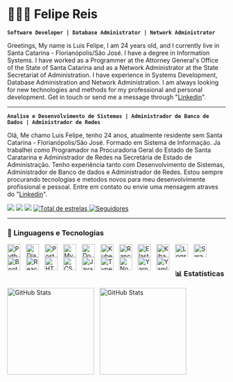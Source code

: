 # 👩🏻‍💻 Felipe Reis

**`Software Developer | Database Administrator | Network Administrator`**

Greetings, My name is Luis Felipe, I am 24 years old, and I currently live in Santa Catarina - Florianópolis/São José. I have a degree in Information Systems. I have worked as a Programmer at the Attorney General's Office of the State of Santa Catarina and as a Network Administrator at the State Secretariat of Administration. I have experience in Systems Development, Database Administration and Network Administration. I am always looking for new technologies and methods for my professional and personal development. Get in touch or send me a message through "[Linkedin](https://www.linkedin.com/in/luis-felipe-pereira-dos-reis-63756428b/)".

---

**`Analise e Desenvolvimento de Sistemas | Administrador de Banco de Dados | Administrador de Redes`**

Olá, Me chamo Luis Felipe, tenho 24 anos, atualmente residente sem Santa Catarina - Florianópolis/São José. Formado em Sistema de Informação. Ja trabalhei como Programador na Procuradoria Geral do Estado de Santa Caratarina e Administrador de Redes na Secretária de Estado de Administração. Tenho experiência tanto com Desenvolvimento de Sistemas, Administrador de Banco de dados e Administrador de Redes. Estou sempre procurando tecnologias e metodos novos para meu desenvolvimente profissional e pessoal.
Entre em contato ou envie uma mensagem atraves do "[Linkedin](https://www.linkedin.com/in/luis-felipe-pereira-dos-reis-63756428b/)".

<div> 
<a href="https://www.linkedin.com/in/luis-felipe-63756428b/" target="_blank"><img src="https://img.shields.io/badge/-LinkedIn-%230077B5?style=for-the-badge&logo=linkedin&logoColor=white" target="_blank"></a> 
</a> 
<a href = "mailto:felipereis0689@gmail.com"><img src="https://img.shields.io/badge/-Gmail-%23333?style=for-the-badge&logo=gmail&logoColor=white" target="_blank"></a>
  <a href="https://www.instagram.com/felipereis068/" target="_blank"><img src="https://img.shields.io/badge/Instagram-E4405F?style=for-the-badge&logo=instagram&logoColor=white" target="_blank"></a> 
 <a href="https://github.com/felipereis068?tab=repositories&sort=stargazers">
        <img 
            alt="Total de estrelas" 
            title="Total de estrelas GitHub" 
            src="https://custom-icon-badges.demolab.com/github/stars/felipereis068?color=55960c&style=for-the-badge&labelColor=488207&logo=star&label=estrelas"
        />
    </a>
    </a>
    <a href="https://github.com/felipereis068?tab=followers">
        <img 
            alt="Seguidores" 
            title="Me siga no GitHub" 
            src="https://custom-icon-badges.demolab.com/github/followers/felipereis068?color=236ad3&labelColor=1155ba&style=for-the-badge&logo=github&label=Seguidores&logoColor=white"
        />
    </a>
</p>

---
### 🤖 Linguagens e Tecnologias
<div class="center">
<img 
    align="left" 
    alt="Python" 
    title="Python"
    width="30px" 
    style="padding-right: 10px;" 
    src="https://cdn.jsdelivr.net/gh/devicons/devicon@latest/icons/python/python-original.svg" 
/>
<img 
    align="left" 
    alt="Django" 
    title="Django"
    width="30px" 
    style="padding-right: 10px;" 
    src="https://cdn.jsdelivr.net/gh/devicons/devicon@latest/icons/django/django-plain.svg"
/>
<img 
    align="left" 
    alt="Postgres" 
    title="Postgres"
    width="30px" 
    style="padding-right: 10px;" 
    src="https://cdn.jsdelivr.net/gh/devicons/devicon@latest/icons/postgresql/postgresql-original.svg"
/>
<img 
    align="left" 
    alt="MySQL" 
    title="MySQL"
    width="30px" 
    style="padding-right: 10px;" 
    src="https://cdn.jsdelivr.net/gh/devicons/devicon@latest/icons/mysql/mysql-original.svg"
/>
<img 
    align="left" 
    alt="Docker" 
    title="Docker"
    width="30px" 
    style="padding-right: 10px;" 
    src="https://cdn.jsdelivr.net/gh/devicons/devicon@latest/icons/docker/docker-original.svg" 
/>
<img 
    align="left" 
    alt="Kubernetes" 
    title="Kubernetes"
    width="30px" 
    style="padding-right: 10px;" 
    src="https://cdn.jsdelivr.net/gh/devicons/devicon@latest/icons/kubernetes/kubernetes-original.svg" 
/> 
<img 
    align="left" 
    alt="Rancher" 
    title="Rancher"
    width="30px" 
    style="padding-right: 10px;" 
    src="https://cdn.jsdelivr.net/gh/devicons/devicon@latest/icons/rancher/rancher-original.svg"
/>
<img 
    align="left" 
    alt="Elasticsearch" 
    title="Elasticsearch"
    width="30px" 
    style="padding-right: 10px;" 
    src="https://cdn.jsdelivr.net/gh/devicons/devicon@latest/icons/elasticsearch/elasticsearch-original.svg"
/>
<img 
    align="left" 
    alt="Kibana" 
    title="Kibana"
    width="30px" 
    style="padding-right: 10px;" 
    src="https://cdn.jsdelivr.net/gh/devicons/devicon@latest/icons/kibana/kibana-original.svg" 
/>
<img 
    align="left" 
    alt="Logstash" 
    title="Logstash"
    width="30px" 
    style="padding-right: 10px;" 
    src="https://cdn.jsdelivr.net/gh/devicons/devicon@latest/icons/logstash/logstash-original.svg"
/>
<img 
    align="left" 
    alt="Swagger"
    title="Swagger" 
    width="30px" 
    style="padding-right: 10px;" 
    src="https://cdn.jsdelivr.net/gh/devicons/devicon@latest/icons/swagger/swagger-original.svg" 
/>
<img 
    align="left" 
    alt="Bootstrap"
    title="Bootstrap" 
    width="30px" 
    style="padding-right: 10px;" 
    src="https://cdn.jsdelivr.net/gh/devicons/devicon@latest/icons/bootstrap/bootstrap-original.svg" 
/>
<img 
    align="left" 
    alt="React"
    title="React" 
    width="30px" 
    style="padding-right: 10px;" 
    src="https://cdn.jsdelivr.net/gh/devicons/devicon@latest/icons/react/react-original.svg" 
/>
<img 
    align="left" 
    alt="HTML"
    title="HTML" 
    width="30px" 
    style="padding-right: 10px;" 
    src="https://cdn.jsdelivr.net/gh/devicons/devicon@latest/icons/html5/html5-original.svg" 
/>
<img 
    align="left" 
    alt="CSS" 
    title="CSS"
    width="30px" 
    style="padding-right: 10px;" 
    src="https://cdn.jsdelivr.net/gh/devicons/devicon@latest/icons/css3/css3-original.svg" 
/>
<img 
    align="left" 
    alt="JavaScript" 
    title="JavaScript"
    width="30px" 
    style="padding-right: 10px;" 
    src="https://cdn.jsdelivr.net/gh/devicons/devicon@latest/icons/javascript/javascript-original.svg" 
/> 

  <img 
    align="left" 
    alt="TypeScript" 
    title="TypeScript"
    width="30px" 
    style="padding-right: 10px;" 
    img src="https://cdn.jsdelivr.net/gh/devicons/devicon@latest/icons/typescript/typescript-original.svg" />

  
  <img 
    align="left" 
    alt="Node.js" 
    title="Node.js"
    width="30px" 
    style="padding-right: 10px;" 
    src="https://cdn.jsdelivr.net/gh/devicons/devicon@latest/icons/nodejs/nodejs-original-wordmark.svg"
/>
  <img 
    align="left" 
    alt="Yarn" 
    title="Yarn"
    width="30px" 
    style="padding-right: 10px;" 
    src="https://cdn.jsdelivr.net/gh/devicons/devicon@latest/icons/yarn/yarn-original.svg"
/>
  <img 
    align="left" 
    alt="Yaml" 
    title="Yaml"
    width="30px" 
    style="padding-right: 10px;" 
    img src="https://cdn.jsdelivr.net/gh/devicons/devicon@latest/icons/yaml/yaml-original.svg" />

</div>
</br>
</br>

### 📊 Estatísticas

</p>

  <img 
    align="left" 
    alt="GitHub Stats" 
    height="200" 
    style="padding-right: 10px;" 
    src="https://github-readme-stats.vercel.app/api?username=felipereis068&show_icons=true&theme=dark&include_all_commits=true&locale=pt-br" 
  />

<img 
      align="left" 
      alt="GitHub Stats" 
      height="200" 
      src="https://github-readme-stats.vercel.app/api/top-langs/?username=felipereis068&theme=dark&layout=compact&custom_title=Tecnologias&langs_count=10" 
  />

</p>
